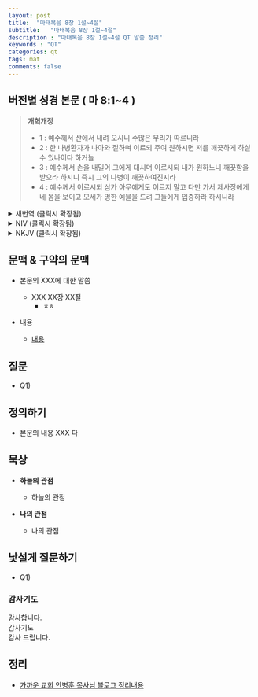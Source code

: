 ```yaml
---
layout: post
title:  "마태복음 8장 1절~4절"
subtitle:   "마태복음 8장 1절~4절"
description : "마태복음 8장 1절~4절 QT 말씀 정리"
keywords : "QT"
categories: qt
tags: mat
comments: false
---
```


## 버전별 성경 본문 ( 마 8:1~4 )

> **개혁개정**
>* 1 : 예수께서 산에서 내려 오시니 수많은 무리가 따르니라
>* 2 : 한 나병환자가 나아와 절하며 이르되 주여 원하시면 저를 깨끗하게 하실 수 있나이다 하거늘
>* 3 : 예수께서 손을 내밀어 그에게 대시며 이르시되 내가 원하노니 깨끗함을 받으라 하시니 즉시 그의 나병이 깨끗하여진지라
>* 4 : 예수께서 이르시되 삼가 아무에게도 이르지 말고 다만 가서 제사장에게 네 몸을 보이고 모세가 명한 예물을 드려 그들에게 입증하라 하시니라

<details>
<summary> 새번역 (클릭시 확장됨)</summary>
<div markdown="1">

>* 1 : 예수께서 산에서 내려오시니, 많은 무리가 그를 따라왔다.
>* 2 : 나병 환자 한 사람이 예수께 다가와 그에게 절하면서 말하였다. "주님, 하고자 하시면, 나를 깨끗하게 해주실 수 있습니다."
>* 3 : 예수께서 손을 내밀어서 그에게 대시고 "그렇게 해주마. 깨끗하게 되어라" 하고 말씀하시니, 곧 그의 나병이 나았다.
>* 4 : 예수께서 그에게 말씀하시기를 "아무에게, 아무 말도 하지 말아라. 가서, 제사장에게 네 몸을 보이고, 모세가 명한 예물을 바쳐서, 사람들에게 증거로 삼도록 하여라" 하셨다.
</div>
</details>

<details>
<summary> NIV (클릭시 확장됨)</summary>
<div markdown="1">

>* 1 : When Jesus came down from the mountainside, large crowds followed him.
>* 2 : A man with leprosy came and knelt before him and said, “Lord, if you are willing, you can make me clean.”
>* 3 : Jesus reached out his hand and touched the man. “I am willing,” he said. “Be clean!” Immediately he was cleansed of his leprosy.
>* 4 : Then Jesus said to him, “See that you don’t tell anyone. But go, show yourself to the priest and offer the gift Moses commanded, as a testimony to them.”
</div>
</details>

<details>
<summary> NKJV (클릭시 확장됨)</summary>
<div markdown="1">

>* 1 : When He had come down from the mountain, great multitudes followed Him.
>* 2 : And behold, a leper came and worshiped Him, saying, “Lord, if You are willing, You can make me clean.”
>* 3 : Then Jesus put out His hand and touched him, saying, “I am willing; be cleansed.” Immediately his leprosy was cleansed.
>* 4 : And Jesus said to him, “See that you tell no one; but go your way, show yourself to the priest, and offer the gift that Moses commanded, as a testimony to them.”
</div>
</details>

## 문맥 & 구약의 문맥 

* 본문의 XXX에 대한 말씀
    - XXX XX장 XX절
        * `ㅎㅎ` 

* 내용 
    - [내용](링크) 

## 질문

* Q1) 

## 정의하기

* 본문의 내용 XXX 다

## 묵상

* **하늘의 관점**  
    - 하늘의 관점
  
* **나의 관점**
    - 나의 관점

## 낯설게 질문하기

* Q1) 

### 감사기도

감사합니다.  
감사기도  
감사 드립니다.  

## 정리
* [가까운 교회 안병훈 목사님 블로그 정리내용](https://blog.naver.com/tolerance2018)


